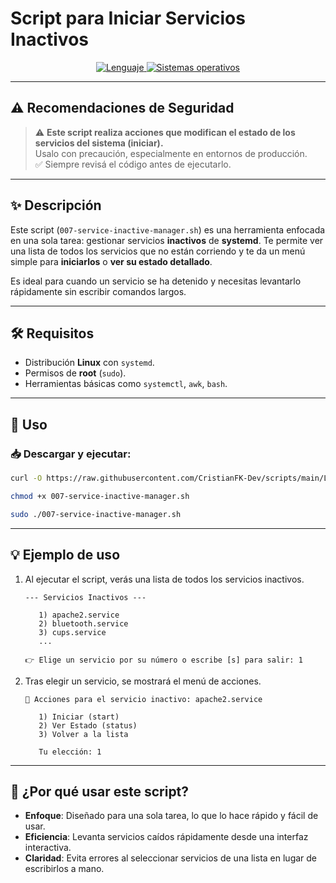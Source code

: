 # Script para Iniciar Servicios Inactivos

<p align="center">
    <a href="https://www.man7.org/linux/man-pages/man1/bash.1.html">
        <img src="https://img.shields.io/badge/Lenguaje-Bash-4EAA25?style=flat&logo=gnubash&labelColor=363D44" alt="Lenguaje">
    </a>
    <a href="https://www.debian.org/">
        <img src="https://img.shields.io/badge/OS-Linux%20%7C%20Debian-blue?style=flat&logoColor=b0c0c0&labelColor=363D44" alt="Sistemas operativos">
    </a>
</p>

---

## ⚠️ Recomendaciones de Seguridad

> ⚠️ **Este script realiza acciones que modifican el estado de los servicios del sistema (iniciar).**  
> Usalo con precaución, especialmente en entornos de producción.  
> ✅ Siempre revisá el código antes de ejecutarlo.

---

## ✨ Descripción

Este script (`007-service-inactive-manager.sh`) es una herramienta enfocada en una sola tarea: gestionar servicios **inactivos** de **systemd**. Te permite ver una lista de todos los servicios que no están corriendo y te da un menú simple para **iniciarlos** o **ver su estado detallado**.

Es ideal para cuando un servicio se ha detenido y necesitas levantarlo rápidamente sin escribir comandos largos.

---

## 🛠️ Requisitos

- Distribución **Linux** con `systemd`.
- Permisos de **root** (`sudo`).
- Herramientas básicas como `systemctl`, `awk`, `bash`.

---

## 🚀 Uso

### 📥 Descargar y ejecutar:

```bash
curl -O https://raw.githubusercontent.com/CristianFK-Dev/scripts/main/Linux/007-service-systemd-inactive.sh

chmod +x 007-service-inactive-manager.sh

sudo ./007-service-inactive-manager.sh
```

---

## 💡 Ejemplo de uso

1.  Al ejecutar el script, verás una lista de todos los servicios inactivos.

    ```text
    --- Servicios Inactivos ---

       1) apache2.service
       2) bluetooth.service
       3) cups.service
       ...

    👉 Elige un servicio por su número o escribe [s] para salir: 1
    ```

2.  Tras elegir un servicio, se mostrará el menú de acciones.

    ```text
    🔧 Acciones para el servicio inactivo: apache2.service

       1) Iniciar (start)
       2) Ver Estado (status)
       3) Volver a la lista
       
       Tu elección: 1
    ```

---

## 🧠 ¿Por qué usar este script?

- **Enfoque**: Diseñado para una sola tarea, lo que lo hace rápido y fácil de usar.
- **Eficiencia**: Levanta servicios caídos rápidamente desde una interfaz interactiva.
- **Claridad**: Evita errores al seleccionar servicios de una lista en lugar de escribirlos a mano.